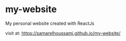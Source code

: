 # my-website
My personal website created with ReactJs

visit at: https://samarelhoussami.github.io/my-website/
